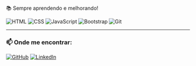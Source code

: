  
📚 Sempre aprendendo e melhorando!


![HTML](https://img.shields.io/badge/HTML5-E34F26?style=flat&logo=html5&logoColor=white)
![CSS](https://img.shields.io/badge/CSS3-1572B6?style=flat&logo=css3&logoColor=white)
![JavaScript](https://img.shields.io/badge/JavaScript-F7DF1E?style=flat&logo=javascript&logoColor=black)
![Bootstrap](https://img.shields.io/badge/Bootstrap-563D7C?style=flat&logo=bootstrap&logoColor=white)
![Git](https://img.shields.io/badge/Git-F05032?style=flat&logo=git&logoColor=white)


---

### 📫 Onde me encontrar:
[![GitHub](https://img.shields.io/badge/GitHub-181717?style=flat&logo=github&logoColor=white)](https://github.com/RaphaelCreates)
[![LinkedIn](https://img.shields.io/badge/LinkedIn-0077B5?style=flat&logo=linkedin&logoColor=white)](https://www.linkedin.com/in/seu-link)




